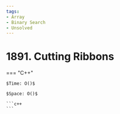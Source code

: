 ```yaml
---
tags:
- Array
- Binary Search
- Unsolved
---
```



# 1891. Cutting Ribbons

=== "C++"

    $Time: O()$

    $Space: O()$

    ```c++
    ```
